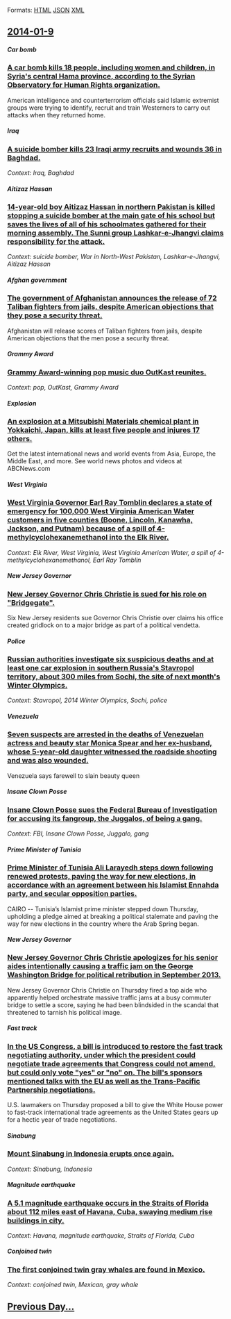 
Formats: [HTML](2014/01/9/index.html)  [JSON](2014/01/9/index.json)  [XML](2014/01/9/index.xml)  

## [2014-01-9](/news/2014/01/9/index.md)

##### Car bomb
### [A car bomb kills 18 people, including women and children, in Syria's central Hama province, according to the Syrian Observatory for Human Rights organization. ](/news/2014/01/9/a-car-bomb-kills-18-people-including-women-and-children-in-syria-s-central-hama-province-according-to-the-syrian-observatory-for-human-ri.md)
American intelligence and counterterrorism officials said Islamic extremist groups were trying to identify, recruit and train Westerners to carry out attacks when they returned home.

##### Iraq
### [A suicide bomber kills 23 Iraqi army recruits and wounds 36 in Baghdad. ](/news/2014/01/9/a-suicide-bomber-kills-23-iraqi-army-recruits-and-wounds-36-in-baghdad.md)
_Context: Iraq, Baghdad_

##### Aitizaz Hassan
### [14-year-old boy Aitizaz Hassan in northern Pakistan is killed stopping a suicide bomber at the main gate of his school but saves the lives of all of his schoolmates gathered for their morning assembly. The Sunni group Lashkar-e-Jhangvi claims responsibility for the attack. ](/news/2014/01/9/14-year-old-boy-aitizaz-hassan-in-northern-pakistan-is-killed-stopping-a-suicide-bomber-at-the-main-gate-of-his-school-but-saves-the-lives-o.md)
_Context: suicide bomber, War in North-West Pakistan, Lashkar-e-Jhangvi, Aitizaz Hassan_

##### Afghan government
### [The government of Afghanistan announces the release of 72 Taliban fighters from jails, despite American objections that they pose a security threat. ](/news/2014/01/9/the-government-of-afghanistan-announces-the-release-of-72-taliban-fighters-from-jails-despite-american-objections-that-they-pose-a-security.md)
Afghanistan will release scores of Taliban fighters from jails, despite American objections that the men pose a security threat.

##### Grammy Award
### [Grammy Award-winning pop music duo OutKast reunites. ](/news/2014/01/9/grammy-award-winning-pop-music-duo-outkast-reunites.md)
_Context: pop, OutKast, Grammy Award_

##### Explosion
### [An explosion at a Mitsubishi Materials chemical plant in Yokkaichi, Japan, kills at least five people and injures 17 others. ](/news/2014/01/9/an-explosion-at-a-mitsubishi-materials-chemical-plant-in-yokkaichi-japan-kills-at-least-five-people-and-injures-17-others.md)
Get the latest international news and world events from Asia, Europe, the Middle East, and more. See world news photos and videos at ABCNews.com

##### West Virginia
### [West Virginia Governor Earl Ray Tomblin declares a state of emergency for 100,000 West Virginia American Water customers in five counties (Boone, Lincoln, Kanawha, Jackson, and Putnam) because of a spill of 4-methylcyclohexanemethanol into the Elk River. ](/news/2014/01/9/west-virginia-governor-earl-ray-tomblin-declares-a-state-of-emergency-for-100-000-west-virginia-american-water-customers-in-five-counties-b.md)
_Context: Elk River, West Virginia, West Virginia American Water, a spill of 4-methylcyclohexanemethanol, Earl Ray Tomblin_

##### New Jersey Governor
### [New Jersey Governor Chris Christie is sued for his role on "Bridgegate". ](/news/2014/01/9/new-jersey-governor-chris-christie-is-sued-for-his-role-on-bridgegate.md)
Six New Jersey residents sue Governor Chris Christie over claims his office created gridlock on to a major bridge as part of a political vendetta.

##### Police
### [Russian authorities investigate six suspicious deaths and at least one car explosion in southern Russia's Stavropol territory, about 300 miles from Sochi, the site of next month's Winter Olympics. ](/news/2014/01/9/russian-authorities-investigate-six-suspicious-deaths-and-at-least-one-car-explosion-in-southern-russia-s-stavropol-territory-about-300-mil.md)
_Context: Stavropol, 2014 Winter Olympics, Sochi, police_

##### Venezuela
### [Seven suspects are arrested in the deaths of Venezuelan actress and beauty star Monica Spear and her ex-husband, whose 5-year-old daughter witnessed the roadside shooting and was also wounded. ](/news/2014/01/9/seven-suspects-are-arrested-in-the-deaths-of-venezuelan-actress-and-beauty-star-ma3nica-spear-and-her-ex-husband-whose-5-year-old-daughter.md)
Venezuela says farewell to slain beauty queen

##### Insane Clown Posse
### [Insane Clown Posse sues the Federal Bureau of Investigation for accusing its fangroup, the Juggalos, of being a gang. ](/news/2014/01/9/insane-clown-posse-sues-the-federal-bureau-of-investigation-for-accusing-its-fangroup-the-juggalos-of-being-a-gang.md)
_Context: FBI, Insane Clown Posse, Juggalo, gang_

##### Prime Minister of Tunisia
### [Prime Minister of Tunisia Ali Larayedh steps down following renewed protests, paving the way for new elections, in accordance with an agreement between his Islamist Ennahda party, and secular opposition parties. ](/news/2014/01/9/prime-minister-of-tunisia-ali-larayedh-steps-down-following-renewed-protests-paving-the-way-for-new-elections-in-accordance-with-an-agreem.md)
CAIRO -- Tunisia’s Islamist prime minister stepped down Thursday, upholding a pledge aimed at breaking a political stalemate and paving the way for new elections in the country where the Arab Spring began.

##### New Jersey Governor
### [New Jersey Governor Chris Christie apologizes for his senior aides intentionally causing a traffic jam on the George Washington Bridge for political retribution in September 2013. ](/news/2014/01/9/new-jersey-governor-chris-christie-apologizes-for-his-senior-aides-intentionally-causing-a-traffic-jam-on-the-george-washington-bridge-for-p.md)
New Jersey Governor Chris Christie on Thursday fired a top aide who apparently helped orchestrate massive traffic jams at a busy commuter bridge to settle a score, saying he had been blindsided in the scandal that threatened to tarnish his political image.

##### Fast track
### [In the US Congress, a bill is introduced to restore the fast track negotiating authority, under which the president could negotiate trade agreements that Congress could not amend, but could only vote "yes" or "no" on. The bill's sponsors mentioned talks with the EU as well as the Trans-Pacific Partnership negotiations. ](/news/2014/01/9/in-the-us-congress-a-bill-is-introduced-to-restore-the-fast-track-negotiating-authority-under-which-the-president-could-negotiate-trade-ag.md)
U.S. lawmakers on Thursday proposed a bill to give the White House power to fast-track international trade agreements as the United States gears up for a hectic year of trade negotiations.

##### Sinabung
### [Mount Sinabung in Indonesia erupts once again. ](/news/2014/01/9/mount-sinabung-in-indonesia-erupts-once-again.md)
_Context: Sinabung, Indonesia_

##### Magnitude earthquake
### [A 5.1 magnitude earthquake occurs in the Straits of Florida about 112 miles east of Havana, Cuba, swaying medium rise buildings in city. ](/news/2014/01/9/a-5-1-magnitude-earthquake-occurs-in-the-straits-of-florida-about-112-miles-east-of-havana-cuba-swaying-medium-rise-buildings-in-city.md)
_Context: Havana, magnitude earthquake, Straits of Florida, Cuba_

##### Conjoined twin
### [The first conjoined twin gray whales are found in Mexico. ](/news/2014/01/9/the-first-conjoined-twin-gray-whales-are-found-in-mexico.md)
_Context: conjoined twin, Mexican, gray whale_

## [Previous Day...](/news/2014/01/8/index.md)

